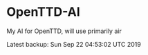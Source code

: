 # OpenTTD-AI
My AI for OpenTTD, will use primarily air

Latest backup: Sun Sep 22 04:53:02 UTC 2019
